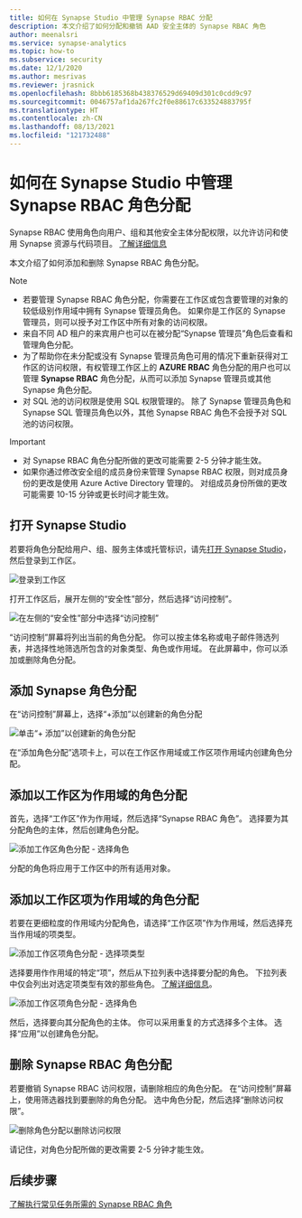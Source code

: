 ```yaml
---
title: 如何在 Synapse Studio 中管理 Synapse RBAC 分配
description: 本文介绍了如何分配和撤销 AAD 安全主体的 Synapse RBAC 角色
author: meenalsri
ms.service: synapse-analytics
ms.topic: how-to
ms.subservice: security
ms.date: 12/1/2020
ms.author: mesrivas
ms.reviewer: jrasnick
ms.openlocfilehash: 8bbb6185368b438376529d69409d301c0cdd9c97
ms.sourcegitcommit: 0046757af1da267fc2f0e88617c633524883795f
ms.translationtype: HT
ms.contentlocale: zh-CN
ms.lasthandoff: 08/13/2021
ms.locfileid: "121732488"
---
```

# <a name="how-to-manage-synapse-rbac-role-assignments-in-synapse-studio"></a>如何在 Synapse Studio 中管理 Synapse RBAC 角色分配

Synapse RBAC 使用角色向用户、组和其他安全主体分配权限，以允许访问和使用 Synapse 资源与代码项目。  [了解详细信息](./synapse-workspace-synapse-rbac.md)

本文介绍了如何添加和删除 Synapse RBAC 角色分配。

>[!Note]
>- 若要管理 Synapse RBAC 角色分配，你需要在工作区或包含要管理的对象的较低级别作用域中拥有 Synapse 管理员角色。 如果你是工作区的 Synapse 管理员，则可以授予对工作区中所有对象的访问权限。 
>- 来自不同 AD 租户的来宾用户也可以在被分配“Synapse 管理员”角色后查看和管理角色分配。
>- 为了帮助你在未分配或没有 Synapse 管理员角色可用的情况下重新获得对工作区的访问权限，有权管理工作区上的 **AZURE RBAC** 角色分配的用户也可以管理 **Synapse RBAC** 角色分配，从而可以添加 Synapse 管理员或其他 Synapse 角色分配。
>- 对 SQL 池的访问权限是使用 SQL 权限管理的。  除了 Synapse 管理员角色和 Synapse SQL 管理员角色以外，其他 Synapse RBAC 角色不会授予对 SQL 池的访问权限。

>[!important]
>- 对 Synapse RBAC 角色分配所做的更改可能需要 2-5 分钟才能生效。 
>- 如果你通过修改安全组的成员身份来管理 Synapse RBAC 权限，则对成员身份的更改是使用 Azure Active Directory 管理的。  对组成员身份所做的更改可能需要 10-15 分钟或更长时间才能生效。

## <a name="open-synapse-studio"></a>打开 Synapse Studio  

若要将角色分配给用户、组、服务主体或托管标识，请先[打开 Synapse Studio](https://web.azuresynapse.net/)，然后登录到工作区。 

![登录到工作区](./media/common/login-workspace.png) 
 
 打开工作区后，展开左侧的“安全性”部分，然后选择“访问控制”。 

 ![在左侧的“安全性”部分中选择“访问控制”](./media/how-to-manage-synapse-rbac-role-assignments/left-nav-security-access-control.png)

“访问控制”屏幕将列出当前的角色分配。  你可以按主体名称或电子邮件筛选列表，并选择性地筛选所包含的对象类型、角色或作用域。 在此屏幕中，你可以添加或删除角色分配。  

## <a name="add-a-synapse-role-assignment"></a>添加 Synapse 角色分配

在“访问控制”屏幕上，选择“+添加”以创建新的角色分配

![单击“+ 添加”以创建新的角色分配](./media/how-to-manage-synapse-rbac-role-assignments/access-control-add.png)

在“添加角色分配”选项卡上，可以在工作区作用域或工作区项作用域内创建角色分配。 

## <a name="add-workspace-scoped-role-assignment"></a>添加以工作区为作用域的角色分配

首先，选择“工作区”作为作用域，然后选择“Synapse RBAC 角色”。  选择要为其分配角色的主体，然后创建角色分配。 

![添加工作区角色分配 - 选择角色](./media/how-to-manage-synapse-rbac-role-assignments/access-control-workspace-role-assignment.png) 

分配的角色将应用于工作区中的所有适用对象。

## <a name="add-workspace-item-scoped-role-assignment"></a>添加以工作区项为作用域的角色分配

若要在更细粒度的作用域内分配角色，请选择“工作区项”作为作用域，然后选择充当作用域的项类型。       

![添加工作区项角色分配 - 选择项类型](./media/how-to-manage-synapse-rbac-role-assignments/access-control-add-workspace-item-assignment-select-item-type.png) 

选择要用作作用域的特定“项”，然后从下拉列表中选择要分配的角色。  下拉列表中仅会列出对选定项类型有效的那些角色。 [了解详细信息](./synapse-workspace-synapse-rbac.md)。  

![添加工作区项角色分配 - 选择角色](./media/how-to-manage-synapse-rbac-role-assignments/access-control-add-workspace-item-assignment-select-role.png) 
 
然后，选择要向其分配角色的主体。  你可以采用重复的方式选择多个主体。  选择“应用”以创建角色分配。

## <a name="remove-a-synapse-rbac-role-assignment"></a>删除 Synapse RBAC 角色分配

若要撤销 Synapse RBAC 访问权限，请删除相应的角色分配。  在“访问控制”屏幕上，使用筛选器找到要删除的角色分配。  选中角色分配，然后选择“删除访问权限”。   

![删除角色分配以删除访问权限](./media/how-to-manage-synapse-rbac-role-assignments/access-control-remove-access.png)

请记住，对角色分配所做的更改需要 2-5 分钟才能生效。   

## <a name="next-steps"></a>后续步骤

[了解执行常见任务所需的 Synapse RBAC 角色](./synapse-workspace-understand-what-role-you-need.md)